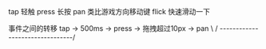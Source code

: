 tap 轻触
press 长按
pan 类比游戏方向移动键
flick  快速滑动一下

事件之间的转移
tap -> 500ms -> press -> 拖拽超过10px -> pan
    \                                 /
    \--------------------------------/